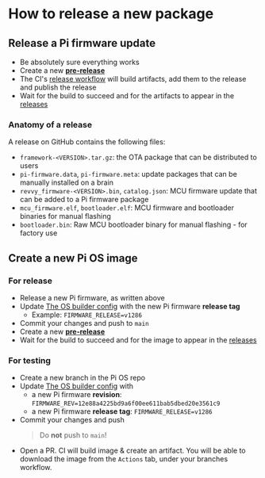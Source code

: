 How to release a new package
============================

Release a Pi firmware update
----------------------------

- Be absolutely sure everything works
- Create a new [**pre-release**](https://github.com/STEAM-Academy-PRO/revolution-robotics-robot-mind/releases/new)
- The CI's [release workflow](ci.md#release) will build artifacts, add them to the release and publish the release
- Wait for the build to succeed and for the artifacts to appear in the [releases](https://github.com/STEAM-Academy-PRO/revolution-robotics-robot-mind/releases)

### Anatomy of a release

A release on GitHub contains the following files:

- `framework-<VERSION>.tar.gz`: the OTA package that can be distributed to users
- `pi-firmware.data`, `pi-firmware.meta`: update packages that can be manually installed on a brain
- `revvy_firmware-<VERSION>.bin`, `catalog.json`: MCU firmware update that can be added to a Pi firmware package
- `mcu_firmware.elf`, `bootloader.elf`: MCU firmware and bootloader binaries for manual flashing
- `bootloader.bin`: Raw MCU bootloader binary for manual flashing - for factory use

Create a new Pi OS image
------------------------

### For release

- Release a new Pi firmware, as written above
- Update [The OS builder config](https://github.com/STEAM-Academy-PRO/revolution-robotics-pi-os/blob/main/config) with the new Pi firmware **release tag**
  - Example: `FIRMWARE_RELEASE=v1286`
- Commit your changes and push to `main`
- Create a new [**pre-release**](https://github.com/STEAM-Academy-PRO/revolution-robotics-pi-os/releases/new)
- Wait for the build to succeed and for the image to appear in the [releases](https://github.com/STEAM-Academy-PRO/revolution-robotics-pi-os/releases)

### For testing

- Create a new branch in the Pi OS repo
- Update [The OS builder config](https://github.com/STEAM-Academy-PRO/revolution-robotics-pi-os/blob/main/config) with
  - a new Pi firmware **revision**: `FIRMWARE_REV=12e88a4225bd9a6f00ee611bab5dbed20e3561c9`
  - a new Pi firmware **release tag**: `FIRMWARE_RELEASE=v1286`
- Commit your changes and push
  > Do **not** push to `main`!
- Open a PR. CI will build image & create an artifact. You will be able to download the image from the `Actions` tab, under your branches workflow.
